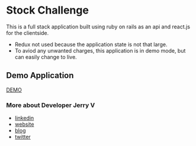 # Stock Challenge

This is a full stack application built using ruby on rails as an api and react.js for the clientside.

- Redux not used because the application state is not that large. 
- To aviod any unwanted charges, this application is in demo mode, but can easily change to live.

## Demo Application

[DEMO](https://stoxk.netlify.com/)

### More about Developer Jerry V

- [linkedin](https://linkedin.com/in/jerry-velazquez-8540b9bb/)
- [website](https://www.jerryvee.com/)
- [blog](https://medium.com/@jvr572)
- [twitter](https://twitter.com/JvScripts_)
